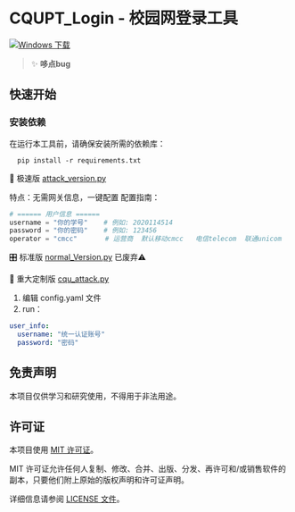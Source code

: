 # CQUPT_Login - 校园网登录工具

[![Windows 下载](https://img.shields.io/badge/Download-Windows-blue?style=for-the-badge&logo=windows)](https://github.com/bangbang-0/CQUPT_login/releases/download/cqupt/cqupt.v2.0-release.exe)

> ✨ **哆点bug**

## 快速开始

### 安装依赖
在运行本工具前，请确保安装所需的依赖库：
```shell
  pip install -r requirements.txt
```
🚀 极速版 [attack_version.py](attack_version.py)

特点：无需网关信息，一键配置
配置指南：
```python
# ====== 用户信息 ======
username = "你的学号"    # 例如: 2020114514
password = "你的密码"    # 例如: 123456
operator = "cmcc"       # 运营商  默认移动cmcc   电信telecom  联通unicom
```

🎛️ 标准版 [normal_Version.py](normal_Version.py)
已废弃⚠️

🏫 重大定制版 [cqu_attack.py](cqu_attack.py)
1. 编辑 config.yaml 文件
2. run：
```Yaml
user_info:
  username: "统一认证账号"
  password: "密码"
```

## 免责声明

本项目仅供学习和研究使用，不得用于非法用途。

## 许可证

本项目使用 [MIT 许可证](LICENSE)。

MIT 许可证允许任何人复制、修改、合并、出版、分发、再许可和/或销售软件的副本，只要他们附上原始的版权声明和许可证声明。

详细信息请参阅 [LICENSE 文件](LICENSE)。
